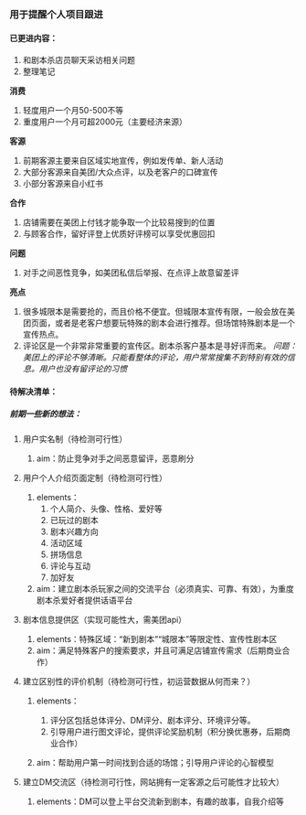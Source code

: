 <h3>用于提醒个人项目跟进</h3>

<h4>已更进内容：</h4>

1. 和剧本杀店员聊天采访相关问题
2. 整理笔记  

**消费**
    
1. 轻度用户一个月50-500不等
2. 重度用户一个月可超2000元（主要经济来源）  

**客源**
1. 前期客源主要来自区域实地宣传，例如发传单、新人活动
2. 大部分客源来自美团/大众点评，以及老客户的口碑宣传
3. 小部分客源来自小红书  

****合作****
1. 店铺需要在美团上付钱才能争取一个比较易搜到的位置
2. 与顾客合作，留好评登上优质好评榜可以享受优惠回扣
  
****问题****
1. 对手之间恶性竞争，如美团私信后举报、在点评上故意留差评  

****亮点****
1. 很多城限本是需要抢的，而且价格不便宜。但城限本宣传有限，一般会放在美团页面，或者是老客户想要玩特殊的剧本会进行推荐。但场馆特殊剧本是一个宣传热点。
2. 评论区是一个非常非常重要的宣传区。剧本杀客户基本是寻好评而来。
   *问题：美团上的评论不够清晰。只能看整体的评论，用户常常搜集不到特别有效的信息。用户也没有留评论的习惯*  

<h4>待解决清单：</h4>
<h5>前期一些新的想法：</h5>

1. 用户实名制（待检测可行性）
   1. aim：防止竞争对手之间恶意留评，恶意刷分

2. 用户个人介绍页面定制（待检测可行性）  
   1. elements：
      1. 个人简介、头像、性格、爱好等 
      2. 已玩过的剧本
      3. 剧本兴趣方向 
      4. 活动区域 
      5. 拼场信息 
      6. 评论与互动  
      7. 加好友
   2. aim：建立剧本杀玩家之间的交流平台（必须真实、可靠、有效），为重度剧本杀爱好者提供话语平台  

3. 剧本信息提供区（实现可能性大，需美团api）  
   1. elements：特殊区域：“新到剧本”“城限本”等限定性、宣传性剧本区  
   2. aim：满足特殊客户的搜索要求，并且可满足店铺宣传需求（后期商业合作） 
 
4. 建立区别性的评价机制（待检测可行性，初运营数据从何而来？）
   1. elements：
      1. 评分区包括总体评分、DM评分、剧本评分、环境评分等。
      2. 引导用户进行图文评论，提供评论奖励机制（积分换优惠券，后期商业合作）  

   2. aim：帮助用户第一时间找到合适的场馆；引导用户评论的心智模型
 
5. 建立DM交流区（待检测可行性，网站拥有一定客源之后可能性才比较大）  
   1. elements：DM可以登上平台交流新到剧本，有趣的故事，自我介绍等
